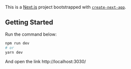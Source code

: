 This is a [Next.js](https://nextjs.org/) project bootstrapped with [`create-next-app`](https://github.com/vercel/next.js/tree/canary/packages/create-next-app).

## Getting Started

Run the command below:

```bash
npm run dev
# or
yarn dev
```

And open the link http://localhost:3030/
